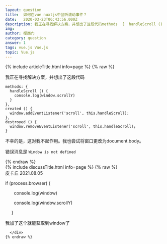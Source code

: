 ```yaml
---
layout: question
title:  如何在vue nuxtjs中监听滚动事件？
date:   2020-03-23T06:43:56.000Z
description: 我正在寻找解决方案，并想出了这段代码methods  {  handleScroll () {    console.log(window.scr...
img: 
author: 樱西门
category: question
answer: 1
tags: vue.js Vue.js
topic: Vue.js
---
```

<div class="article-root">
  <div class="article">
    {% include articleTitle.html info=page %}
    {% raw %}
    <div class="article-content"><p><font style="vertical-align: inherit;"><font style="vertical-align: inherit;">我正在寻找解决方案，并想出了这段代码</font></font></p>

<pre><code>methods: {<font></font>
  handleScroll () {<font></font>
    console.log(window.scrollY)<font></font>
  }<font></font>
},<font></font>
created () {<font></font>
  window.addEventListener('scroll', this.handleScroll);<font></font>
},<font></font>
destroyed () {<font></font>
  window.removeEventListener('scroll', this.handleScroll);<font></font>
}<font></font>
</code></pre>

<p><font style="vertical-align: inherit;"><font style="vertical-align: inherit;">不幸的是，这对我不起作用。</font><font style="vertical-align: inherit;">我也尝试将窗口更改为document.body。</font></font></p>

<p><font style="vertical-align: inherit;"><font style="vertical-align: inherit;">错误消息是 </font></font><code>Window is not defined</code></p></div>
    {% endraw %}
  </div>

  <div class="discuss-wrapper">
    {% include discussTitle.html info=page %}
    {% raw %}
    <div class="discuss-item">
        <div class="discuss-parent">
          <div class="discuss-meta">
            <span class="discuss-user">皮卡丘</span>
            <span class="discuss-time">2021.08.05</span>
          </div>
          <div class="discuss-comment"><p>if (process.browser) {</p><p>&nbsp; &nbsp; &nbsp; &nbsp;console.log(window)</p><p>&nbsp; &nbsp; &nbsp; &nbsp;console.log(window.scrollY)</p><p>&nbsp; &nbsp; &nbsp;}</p><p>我加了这个就能获取到window了</p></div>
        </div>
        
      </div>
    {% endraw %}
  </div>
<div>
